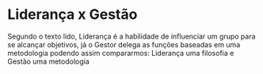 # Liderança x Gestão 

Segundo o texto lido, Liderança é a habilidade de influenciar um grupo para se alcançar objetivos, já o Gestor delega as funções baseadas 
em uma metodologia podendo assim compararmos: Liderança uma filosofia e Gestão uma metodologia
